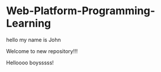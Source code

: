 # Web-Platform-Programming-Learning

hello my name is John 

Welcome to new repository!!!


Helloooo boysssss!

